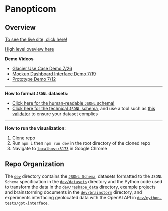# Panopticom

## Overview

[To see the live site, click here!](https://panopticom.fabcloud.io/)

[High level oveview here](https://petergabriel.com/focus/the-panopticom/)

**Demo Videos**

- [Glacier Use Case Demo 7/26](https://drive.google.com/file/d/1NAW16UddEX_Dj0WP-a5uR5KRswMTh6ge/view?usp=sharing)
- [Mockup Dashboard Interface Demo 7/19](https://drive.google.com/file/d/18YYwntT1GNpr8u8qol1IaIc5K7mkMG3n/view?usp=drive_link)
- [Prototype Demo 7/12](https://drive.google.com/file/d/1xNujsCFeTyHFPEHz83GBcIdpUmu3eIhG/view?usp=drive_link)

---

**How to format `JSONL` datasets:**

- [Click here for the human-readable `JSONL` schema!](./standardized_json.md)
- [Click here for the technical `JSONL` schema](./dev/jsonSchema.json), and use a tool such as [this validator](https://www.jsonschemavalidator.net/) to ensure your dataset complies

---

**How to run the visualization:**

1. Clone repo
2. Run `npm i` then `npm run dev` in the root directory of the cloned repo
3. Navigate to [`localhost:5173`](http://localhost:5173) in Google Chrome

## Repo Organization

The [`dev`](./dev/) directory contains the [`JSONL Schema`](./dev/jsonSchema.json), datasets formatted to the `JSONL Schema` specification in the [`dev/datasets`](./dev/datasets/) directory and the Python code used to transform the data in the [`dev/reshape_data`](./dev/reshape_data/) directory, example projects and brainstorming documents in the [`dev/brainstorm`](./dev/brainstorm/) directory, and experiments interfacing geolocated data with the OpenAI API in [`dev/python-tests/gpt-interface`](./dev/python-tests/gpt_interface/).